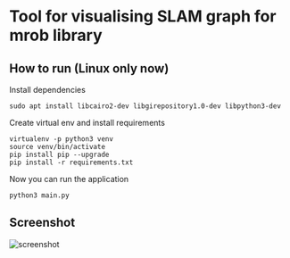 # Tool for visualising SLAM graph for mrob library

## How to run (Linux only now)

Install dependencies

```sudo apt install libcairo2-dev libgirepository1.0-dev libpython3-dev```

Create virtual env and install requirements

```
virtualenv -p python3 venv
source venv/bin/activate
pip install pip --upgrade
pip install -r requirements.txt
```

Now you can run the application

```commandline
python3 main.py
```

## Screenshot
![screenshot](https://github.com/alexandrsmirn/SLAM-visualization/blob/master/Screenshot.png)
